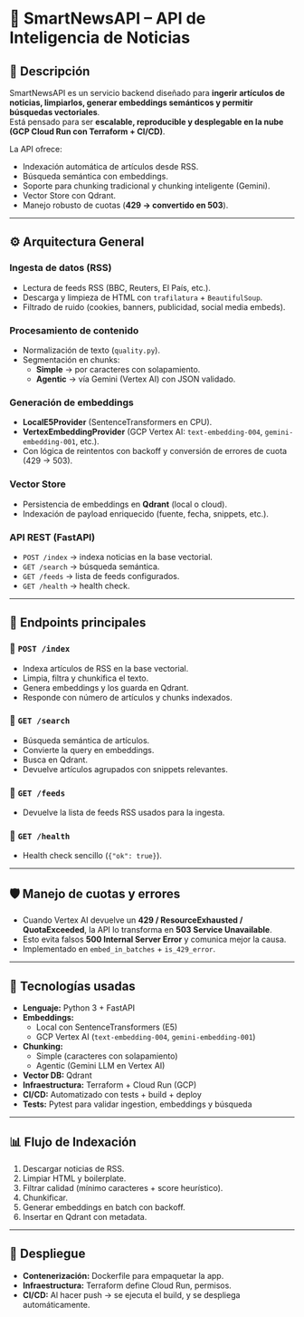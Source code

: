 # 📰 SmartNewsAPI – API de Inteligencia de Noticias  

## 📌 Descripción
SmartNewsAPI es un servicio backend diseñado para **ingerir artículos de noticias, limpiarlos, generar embeddings semánticos y permitir búsquedas vectoriales**.  
Está pensado para ser **escalable, reproducible y desplegable en la nube (GCP Cloud Run con Terraform + CI/CD)**.

La API ofrece:
- Indexación automática de artículos desde RSS.  
- Búsqueda semántica con embeddings.  
- Soporte para chunking tradicional y chunking inteligente (Gemini).  
- Vector Store con Qdrant.  
- Manejo robusto de cuotas (**429 → convertido en 503**).  

---

## ⚙️ Arquitectura General

### Ingesta de datos (RSS)
- Lectura de feeds RSS (BBC, Reuters, El País, etc.).  
- Descarga y limpieza de HTML con `trafilatura` + `BeautifulSoup`.  
- Filtrado de ruido (cookies, banners, publicidad, social media embeds).  

### Procesamiento de contenido
- Normalización de texto (`quality.py`).  
- Segmentación en chunks:  
  - **Simple** → por caracteres con solapamiento.  
  - **Agentic** → vía Gemini (Vertex AI) con JSON validado.  

### Generación de embeddings
- **LocalE5Provider** (SentenceTransformers en CPU).  
- **VertexEmbeddingProvider** (GCP Vertex AI: `text-embedding-004`, `gemini-embedding-001`, etc.).  
- Con lógica de reintentos con backoff y conversión de errores de cuota (429 → 503).  

### Vector Store
- Persistencia de embeddings en **Qdrant** (local o cloud).  
- Indexación de payload enriquecido (fuente, fecha, snippets, etc.).  

### API REST (FastAPI)
- `POST /index` → indexa noticias en la base vectorial.  
- `GET /search` → búsqueda semántica.  
- `GET /feeds` → lista de feeds configurados.  
- `GET /health` → health check.  

---

## 📡 Endpoints principales

### 🔹 `POST /index`
- Indexa artículos de RSS en la base vectorial.  
- Limpia, filtra y chunkifica el texto.  
- Genera embeddings y los guarda en Qdrant.  
- Responde con número de artículos y chunks indexados.  

### 🔹 `GET /search`
- Búsqueda semántica de artículos.  
- Convierte la query en embeddings.  
- Busca en Qdrant.  
- Devuelve artículos agrupados con snippets relevantes.  

### 🔹 `GET /feeds`
- Devuelve la lista de feeds RSS usados para la ingesta.  

### 🔹 `GET /health`
- Health check sencillo (`{"ok": true}`).  

---

## 🛡️ Manejo de cuotas y errores
- Cuando Vertex AI devuelve un **429 / ResourceExhausted / QuotaExceeded**, la API lo transforma en **503 Service Unavailable**.  
- Esto evita falsos **500 Internal Server Error** y comunica mejor la causa.  
- Implementado en `embed_in_batches` + `is_429_error`.  

---

## 🧩 Tecnologías usadas
- **Lenguaje:** Python 3 + FastAPI  
- **Embeddings:**  
  - Local con SentenceTransformers (E5)  
  - GCP Vertex AI (`text-embedding-004`, `gemini-embedding-001`)  
- **Chunking:**  
  - Simple (caracteres con solapamiento)  
  - Agentic (Gemini LLM en Vertex AI)  
- **Vector DB:** Qdrant  
- **Infraestructura:** Terraform + Cloud Run (GCP)  
- **CI/CD:** Automatizado con tests + build + deploy  
- **Tests:** Pytest para validar ingestion, embeddings y búsqueda  

---

## 📊 Flujo de Indexación
1. Descargar noticias de RSS.  
2. Limpiar HTML y boilerplate.  
3. Filtrar calidad (mínimo caracteres + score heurístico).  
4. Chunkificar.  
5. Generar embeddings en batch con backoff.  
6. Insertar en Qdrant con metadata.  

---

## 🚀 Despliegue
- **Contenerización:** Dockerfile para empaquetar la app.  
- **Infraestructura:** Terraform define Cloud Run, permisos.  
- **CI/CD:** Al hacer push → se ejecuta el build, y se despliega automáticamente.  
